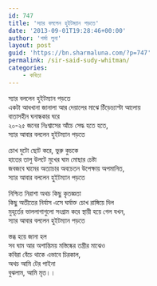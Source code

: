 ```yaml
---
id: 747
title: 'স্যার বললেন হুইটম্যান পড়তে'
date: '2013-09-01T19:28:46+00:00'
author: 'শর্মা লুনা'
layout: post
guid: 'https://bn.sharmaluna.com/?p=747'
permalink: /sir-said-sudy-whitman/
categories:
    - কবিতা
---
```


স্যার বললেন হুইটম্যান পড়তে  
একটা আধখানা জানালা আর দেয়ালের মাঝে চিঁড়েচ্যাপ্টা আলোয়  
বাতাসহীন ঘনান্ধকার ঘরে  
২০-২৫ জনের নিঃশ্বাসের আঁচে সেদ্ধ হতে হতে,  
স্যার আবার বললেন হুইটম্যান পড়তে

চোখ দুটো ছোট করে, ভুরু কুচকে  
হাতের তালু উলটে মুখের ঘাম মোছার চেষ্টা  
জবজবে ঘামের অত্যাচার অবচেতন উপেক্ষায় অপমানিত,  
স্যার আবার বললেন হুইটম্যান পড়তে

নিশ্চিত নিরাশা অথচ কিছু কৃতজ্ঞতা  
কিছু অতীতের নির্যাস এসে ঘর্মাক্ত চোখ রাঙ্গিয়ে দিল  
মুহূর্তের ভাললাগাগুলো সংগ্রাম করে স্থায়ী হয়ে গেল যখন,  
স্যার আবার বললেন হুইটম্যান পড়তে

স্তব্ধ হয়ে জানা হল  
সব ঘাম আর অশান্তিময় মস্তিষ্কের তন্ত্রীর মাঝেও  
কবিরা বেঁচে থাকে এভাবে চিরকাল,  
অথচ আমি টের পাইনা  
বুঝলাম, আমি মৃত।।